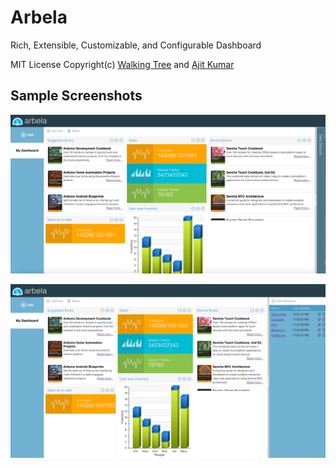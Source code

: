 # Arbela

Rich, Extensible, Customizable, and Configurable Dashboard

MIT License
Copyright(c) [Walking Tree](http://walkingtree.in) and [Ajit Kumar](https://github.com/ajit-kumar-azad)

## Sample Screenshots

![Image 1](https://github.com/ajit-kumar-azad/arbela/blob/master/screenshots/image01.png)

![Image 2](https://github.com/ajit-kumar-azad/arbela/blob/master/screenshots/image02.png)
